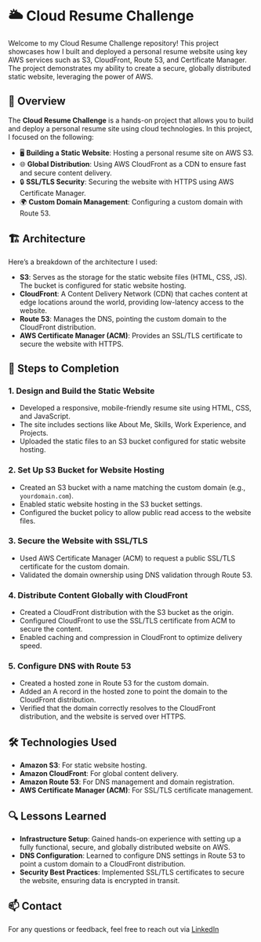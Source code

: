 # 🌥️ Cloud Resume Challenge

Welcome to my Cloud Resume Challenge repository! This project showcases how I built and deployed a personal resume website using key AWS services such as S3, CloudFront, Route 53, and Certificate Manager. The project demonstrates my ability to create a secure, globally distributed static website, leveraging the power of AWS.

## 🚀 Overview

The **Cloud Resume Challenge** is a hands-on project that allows you to build and deploy a personal resume site using cloud technologies. In this project, I focused on the following:

- 🖥️ **Building a Static Website**: Hosting a personal resume site on AWS S3.
- 🌐 **Global Distribution**: Using AWS CloudFront as a CDN to ensure fast and secure content delivery.
- 🔒 **SSL/TLS Security**: Securing the website with HTTPS using AWS Certificate Manager.
- 🌍 **Custom Domain Management**: Configuring a custom domain with Route 53.

## 🏗️ Architecture

Here’s a breakdown of the architecture I used:

- **S3**: Serves as the storage for the static website files (HTML, CSS, JS). The bucket is configured for static website hosting.
- **CloudFront**: A Content Delivery Network (CDN) that caches content at edge locations around the world, providing low-latency access to the website.
- **Route 53**: Manages the DNS, pointing the custom domain to the CloudFront distribution.
- **AWS Certificate Manager (ACM)**: Provides an SSL/TLS certificate to secure the website with HTTPS.

## 📝 Steps to Completion

### 1. **Design and Build the Static Website**

- Developed a responsive, mobile-friendly resume site using HTML, CSS, and JavaScript.
- The site includes sections like About Me, Skills, Work Experience, and Projects.
- Uploaded the static files to an S3 bucket configured for static website hosting.

### 2. **Set Up S3 Bucket for Website Hosting**

- Created an S3 bucket with a name matching the custom domain (e.g., `yourdomain.com`).
- Enabled static website hosting in the S3 bucket settings.
- Configured the bucket policy to allow public read access to the website files.

### 3. **Secure the Website with SSL/TLS**

- Used AWS Certificate Manager (ACM) to request a public SSL/TLS certificate for the custom domain.
- Validated the domain ownership using DNS validation through Route 53.

### 4. **Distribute Content Globally with CloudFront**

- Created a CloudFront distribution with the S3 bucket as the origin.
- Configured CloudFront to use the SSL/TLS certificate from ACM to secure the content.
- Enabled caching and compression in CloudFront to optimize delivery speed.

### 5. **Configure DNS with Route 53**

- Created a hosted zone in Route 53 for the custom domain.
- Added an A record in the hosted zone to point the domain to the CloudFront distribution.
- Verified that the domain correctly resolves to the CloudFront distribution, and the website is served over HTTPS.

## 🛠️ Technologies Used

- **Amazon S3**: For static website hosting.
- **Amazon CloudFront**: For global content delivery.
- **Amazon Route 53**: For DNS management and domain registration.
- **AWS Certificate Manager (ACM)**: For SSL/TLS certificate management.

## 🔍 Lessons Learned

- **Infrastructure Setup**: Gained hands-on experience with setting up a fully functional, secure, and globally distributed website on AWS.
- **DNS Configuration**: Learned to configure DNS settings in Route 53 to point a custom domain to a CloudFront distribution.
- **Security Best Practices**: Implemented SSL/TLS certificates to secure the website, ensuring data is encrypted in transit.



## 📫 Contact

For any questions or feedback, feel free to reach out via [LinkedIn](https://linkedin.com/in/MalikStevenson) 
